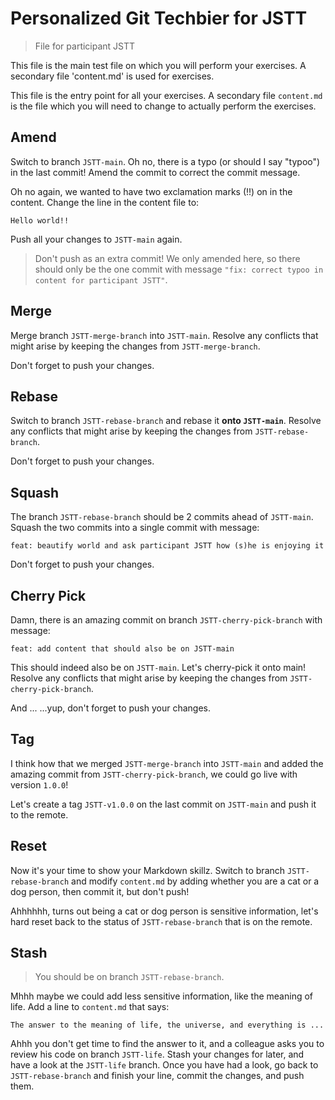 # Personalized Git Techbier for JSTT

> File for participant JSTT

This file is the main test file on which you will perform your exercises. A
secondary file 'content.md' is used for  exercises.

This file is the entry point for all your exercises. A secondary file
`content.md` is the file which you will need to change to actually perform the
exercises.

## Amend

Switch to branch `JSTT-main`. Oh no, there is a typo (or should I say "typoo") in
the last commit! Amend the commit to correct the commit message.

Oh no again, we wanted to have two exclamation marks (!!) on in the content.
Change the line in the content file to:

```
Hello world!!
```

Push all your changes to `JSTT-main` again.

> Don't push as an extra commit! We only amended here, so there should only be
> the one commit with message
> `"fix: correct typoo in content for participant JSTT"`.

## Merge

Merge branch `JSTT-merge-branch` into `JSTT-main`. Resolve any conflicts that might arise
by keeping the changes from `JSTT-merge-branch`.

Don't forget to push your changes.

## Rebase

Switch to branch `JSTT-rebase-branch` and rebase it **onto `JSTT-main`**. Resolve any
conflicts that might arise by keeping the changes from `JSTT-rebase-branch`.

Don't forget to push your changes.

## Squash

The branch `JSTT-rebase-branch` should be 2 commits ahead of `JSTT-main`. Squash the two
commits into a single commit with message:

```
feat: beautify world and ask participant JSTT how (s)he is enjoying it
```

Don't forget to push your changes.

## Cherry Pick

Damn, there is an amazing commit on branch `JSTT-cherry-pick-branch` with message:

```
feat: add content that should also be on JSTT-main
```

This should indeed also be on `JSTT-main`. Let's cherry-pick it onto main! Resolve
any conflicts that might arise by keeping the changes from `JSTT-cherry-pick-branch`.

And ...
...yup, don't forget to push your changes.

## Tag

I think how that we merged `JSTT-merge-branch` into `JSTT-main` and added the amazing
commit from `JSTT-cherry-pick-branch`, we could go live with version `1.0.0`!

Let's create a tag `JSTT-v1.0.0` on the last commit on `JSTT-main` and push it to the
remote.

## Reset

Now it's your time to show your Markdown skillz. Switch to branch `JSTT-rebase-branch`
and modify `content.md` by adding whether you are a cat or a dog person, then
commit it, but don't push!

Ahhhhhh, turns out being a cat or dog person is sensitive information, let's
hard reset back to the status of `JSTT-rebase-branch` that is on the remote.

## Stash

> You should be on branch `JSTT-rebase-branch`.

Mhhh maybe we could add less sensitive information, like the meaning of life.
Add a line to `content.md` that says:

```
The answer to the meaning of life, the universe, and everything is ...
```

Ahhh you don't get time to find the answer to it, and a colleague asks you to
review his code on branch `JSTT-life`. Stash your changes for later, and have a
look at the `JSTT-life` branch. Once you have had a look, go back to
`JSTT-rebase-branch` and finish your line, commit the changes, and push them.
